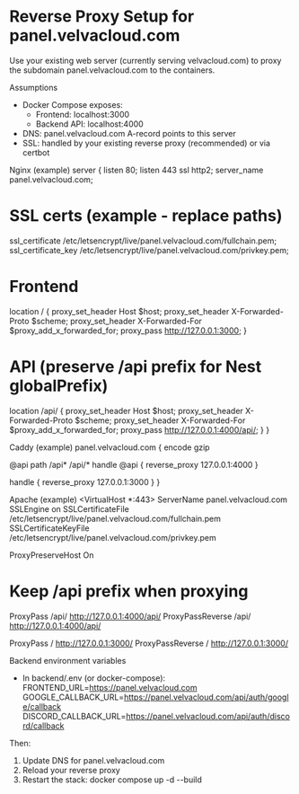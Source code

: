 Reverse Proxy Setup for panel.velvacloud.com
============================================

Use your existing web server (currently serving velvacloud.com) to proxy the subdomain panel.velvacloud.com to the containers.

Assumptions
- Docker Compose exposes:
  - Frontend: localhost:3000
  - Backend API: localhost:4000
- DNS: panel.velvacloud.com A-record points to this server
- SSL: handled by your existing reverse proxy (recommended) or via certbot

Nginx (example)
server {
  listen 80;
  listen 443 ssl http2;
  server_name panel.velvacloud.com;

  # SSL certs (example - replace paths)
  ssl_certificate     /etc/letsencrypt/live/panel.velvacloud.com/fullchain.pem;
  ssl_certificate_key /etc/letsencrypt/live/panel.velvacloud.com/privkey.pem;

  # Frontend
  location / {
    proxy_set_header Host $host;
    proxy_set_header X-Forwarded-Proto $scheme;
    proxy_set_header X-Forwarded-For $proxy_add_x_forwarded_for;
    proxy_pass http://127.0.0.1:3000;
  }

  # API (preserve /api prefix for Nest globalPrefix)
  location /api/ {
    proxy_set_header Host $host;
    proxy_set_header X-Forwarded-Proto $scheme;
    proxy_set_header X-Forwarded-For $proxy_add_x_forwarded_for;
    proxy_pass http://127.0.0.1:4000/api/;
  }
}

Caddy (example)
panel.velvacloud.com {
  encode gzip

  @api path /api* /api/*
  handle @api {
    reverse_proxy 127.0.0.1:4000
  }

  handle {
    reverse_proxy 127.0.0.1:3000
  }
}

Apache (example)
<VirtualHost *:443>
  ServerName panel.velvacloud.com
  SSLEngine on
  SSLCertificateFile /etc/letsencrypt/live/panel.velvacloud.com/fullchain.pem
  SSLCertificateKeyFile /etc/letsencrypt/live/panel.velvacloud.com/privkey.pem

  ProxyPreserveHost On
  # Keep /api prefix when proxying
  ProxyPass        /api/ http://127.0.0.1:4000/api/
  ProxyPassReverse /api/ http://127.0.0.1:4000/api/

  ProxyPass        / http://127.0.0.1:3000/
  ProxyPassReverse / http://127.0.0.1:3000/
</VirtualHost>

Backend environment variables
- In backend/.env (or docker-compose):
  FRONTEND_URL=https://panel.velvacloud.com
  GOOGLE_CALLBACK_URL=https://panel.velvacloud.com/api/auth/google/callback
  DISCORD_CALLBACK_URL=https://panel.velvacloud.com/api/auth/discord/callback

Then:
1) Update DNS for panel.velvacloud.com
2) Reload your reverse proxy
3) Restart the stack:
   docker compose up -d --build